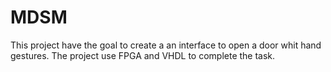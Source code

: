 # MDSM

This project have the goal to create a an interface to open a door whit hand gestures. 
The project use FPGA and VHDL to complete the task.
